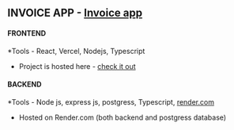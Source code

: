 ## INVOICE APP - [Invoice app](https://invoiceapp-elitekaycy.vercel.app/)


#### FRONTEND 
*Tools - React, Vercel, Nodejs, Typescript
- Project is hosted here - [check it out](https://invoiceapp-elitekaycy.vercel.app/)

#### BACKEND
*Tools - Node js, express js, postgress, Typescript, [render.com](https://render.com/)
* Hosted on Render.com (both backend and postgress database) 
